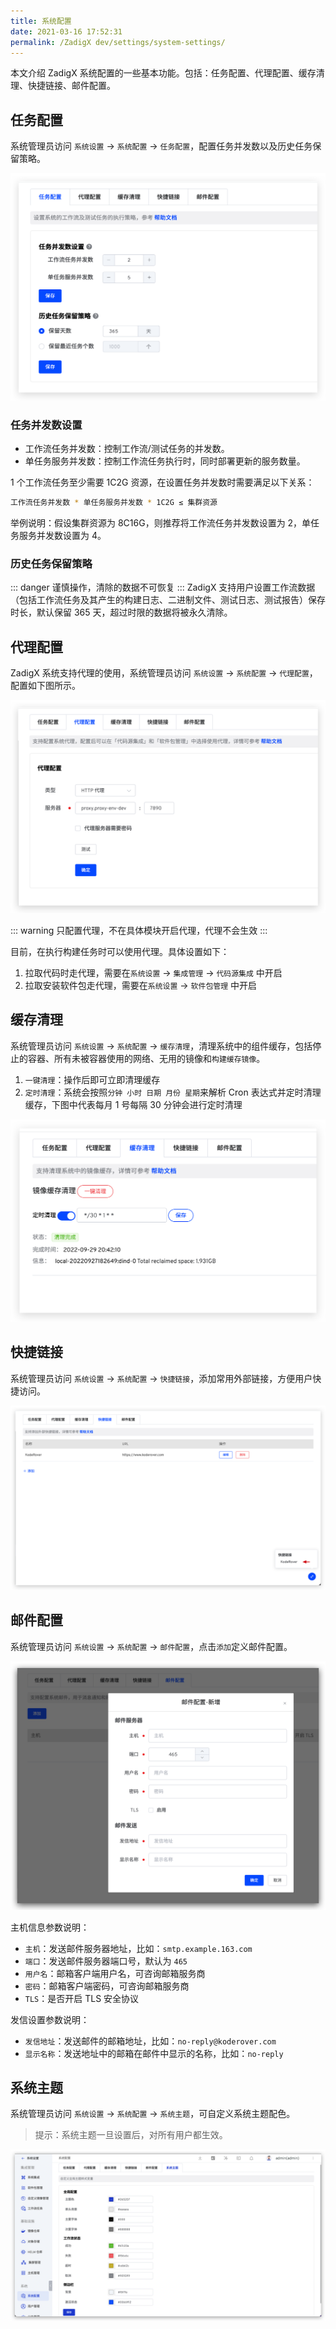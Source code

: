 ```yaml
---
title: 系统配置
date: 2021-03-16 17:52:31
permalink: /ZadigX dev/settings/system-settings/
---
```


本文介绍 ZadigX 系统配置的一些基本功能。包括：任务配置、代理配置、缓存清理、快捷链接、邮件配置。

## 任务配置

系统管理员访问 `系统设置` -> `系统配置` -> `任务配置`，配置任务并发数以及历史任务保留策略。

![system_config_time](./_images/system_config_time.png)

### 任务并发数设置
- 工作流任务并发数：控制工作流/测试任务的并发数。
- 单任务服务并发数：控制工作流任务执行时，同时部署更新的服务数量。

1 个工作流任务至少需要 1C2G 资源，在设置任务并发数时需要满足以下关系：

```bash
工作流任务并发数 * 单任务服务并发数 * 1C2G ≤ 集群资源
```

举例说明：假设集群资源为 8C16G，则推荐将工作流任务并发数设置为 2，单任务服务并发数设置为 4。

### 历史任务保留策略

::: danger
谨慎操作，清除的数据不可恢复
:::
ZadigX 支持用户设置工作流数据（包括工作流任务及其产生的构建日志、二进制文件、测试日志、测试报告）保存时长，默认保留 365 天，超过时限的数据将被永久清除。


## 代理配置


ZadigX 系统支持代理的使用，系统管理员访问 `系统设置` -> `系统配置` -> `代理配置`，配置如下图所示。

![system_proxy](./_images/system_proxy.png)

::: warning
只配置代理，不在具体模块开启代理，代理不会生效
:::

目前，在执行构建任务时可以使用代理。具体设置如下：
1. 拉取代码时走代理，需要在`系统设置` -> `集成管理` -> `代码源集成` 中开启
2. 拉取安装软件包走代理，需要在`系统设置` -> `软件包管理` 中开启

## 缓存清理
系统管理员访问 `系统设置` -> `系统配置` -> `缓存清理`，清理系统中的组件缓存，包括停止的容器、所有未被容器使用的网络、无用的镜像和`构建缓存镜像`。

1. `一键清理`：操作后即可立即清理缓存
2. `定时清理`：系统会按照`分钟 小时 日期 月份 星期`来解析 Cron 表达式并定时清理缓存，下图中代表每月 1 号每隔 30 分钟会进行定时清理

![cache_clean](./_images/cache_clean.png)

## 快捷链接
系统管理员访问 `系统设置` -> `系统配置` -> `快捷链接`，添加常用外部链接，方便用户快捷访问。

![cache_clean](./_images/system_quick_link_setting.png)

## 邮件配置

系统管理员访问 `系统设置` -> `系统配置` -> `邮件配置`，点击`添加`定义邮件配置。

![mail_config](./_images/mail_config.png)

主机信息参数说明：
- `主机`：发送邮件服务器地址，比如：`smtp.example.163.com`
- `端口`：发送邮件服务器端口号，默认为 `465`
- `用户名`：邮箱客户端用户名，可咨询邮箱服务商
- `密码`：邮箱客户端密码，可咨询邮箱服务商
- `TLS`：是否开启 TLS 安全协议

发信设置参数说明：
- `发信地址`：发送邮件的邮箱地址，比如：`no-reply@koderover.com`
- `显示名称`：发送地址中的邮箱在邮件中显示的名称，比如：`no-reply`

## 系统主题

系统管理员访问 `系统设置` -> `系统配置` -> `系统主题`，可自定义系统主题配色。

> 提示：系统主题一旦设置后，对所有用户都生效。

![theme_config](./_images/theme_config.png)
